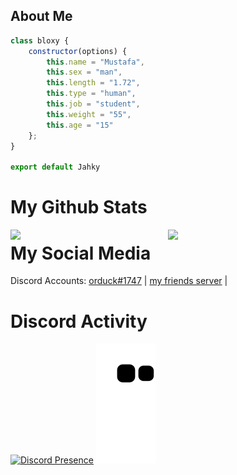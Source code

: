 <h2>About Me</h2>

```js
class bloxy {
    constructor(options) {
        this.name = "Mustafa",
        this.sex = "man",
        this.length = "1.72",
        this.type = "human",
        this.job = "student",
        this.weight = "55",
        this.age = "15"
    };
}

export default Jahky
```
# My Github Stats
                                                  
<img width="50%" align="left" src="https://github-readme-stats.vercel.app/api?username=bloxyhub&show_icons=true&hide_title=true&theme=merko">
<img width="11.5%" align="left" src="https://komarev.com/ghpvc/?username=jahkyxd&color=dc143c">

# My Social Media 

Discord Accounts: [orduck#1747](https://discord.com/users/1088442497233080371) | [my friends server](https://discord.gg/DrYE6vMCbE) |

# Discord Activity

[![Discord Presence](https://lanyard-profile-readme.vercel.app/api/1088442497233080371?hideDiscrim=false)](https://discord.com/users/1088442497233080371)
<a href="" target="_blank"><img src="https://github.com/AstraaDev/AstraaDev/blob/output/github-contribution-grid-snake.svg" alt="snake"></a>
